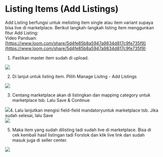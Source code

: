 # Listing Items \(Add Listings\)

Add Listing berfungsi untuk melisting item single atau item variant supaya bisa live di marketplace. Berikut langkah-langkah listing item menggunkan fitur Add Listing:  
Video Panduan: [https://www.loom.com/share/5d4fe85b8a5947a9834d817c9fe735f9](https://www.loom.com/share/5d4fe85b8a5947a9834d817c9fe735f9)  
  
1. Pastikan master item sudah di upload.

![](https://s3.amazonaws.com/cdn.freshdesk.com/data/helpdesk/attachments/production/48053113038/original/bXfjYSHEyyYDrVlk2EyzhxnmC6gQIPPzmA.png?1597024864)

2. Di lanjut untuk listing item. Plilih Manage Lisitng - Add Listings

![](https://s3.amazonaws.com/cdn.freshdesk.com/data/helpdesk/attachments/production/48053113088/original/LnQse7JvGsZb1vtjRPBHFXz0PGqFFVH7hw.png?1597024937)

3. Centang marketplace akan di listingkan dan mapping category untuk marketplace tsb. Lalu Save & Continue

![](https://s3.amazonaws.com/cdn.freshdesk.com/data/helpdesk/attachments/production/48053113120/original/zt9r3gzULI0FUYYRdny-Nzr9ll7ED85dCQ.png?1597025025)4. Lalu lanjutkan mengisi field-field mandatoryuntuk marketplace tsb. Jika sudah selesai, lalu Save  
![](https://s3.amazonaws.com/cdn.freshdesk.com/data/helpdesk/attachments/production/48053113206/original/gYnQij69p4UsO9Age32Dkz_rxoy2Wynx7w.png?1597025143)

5. Maka item yang sudah dilisting tadi sudah live di marketplace. Bisa di cek kembali hasil listingan tadi Forstok dan klik live link dan sudah masuk juga di seller center.

![](https://s3.amazonaws.com/cdn.freshdesk.com/data/helpdesk/attachments/production/48053113262/original/DwPrji-I6phRvzChxT3TwHjK-5gthonWng.png?1597025222)



